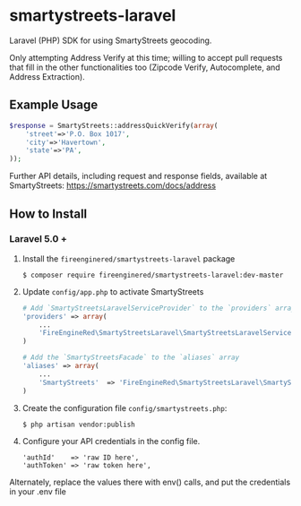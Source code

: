 # smartystreets-laravel
Laravel (PHP) SDK for using SmartyStreets geocoding.

Only attempting Address Verify at this time; willing to accept pull requests that fill in the other functionalities too (Zipcode Verify, Autocomplete, and Address Extraction).

Example Usage
--------------

```php
$response = SmartyStreets::addressQuickVerify(array(
    'street'=>'P.O. Box 1017',
    'city'=>'Havertown',
    'state'=>'PA',
));
```
Further API details, including request and response fields, available at SmartyStreets: https://smartystreets.com/docs/address


How to Install
---------------

### Laravel 5.0 +

1.  Install the `fireenginered/smartystreets-laravel` package

    ```shell
    $ composer require fireenginered/smartystreets-laravel:dev-master
    ```

1. Update `config/app.php` to activate SmartyStreets

    ```php
    # Add `SmartyStreetsLaravelServiceProvider` to the `providers` array
    'providers' => array(
        ...
        'FireEngineRed\SmartyStreetsLaravel\SmartyStreetsLaravelServiceProvider',
    )

    # Add the `SmartyStreetsFacade` to the `aliases` array
    'aliases' => array(
        ...
        'SmartyStreets'  => 'FireEngineRed\SmartyStreetsLaravel\SmartyStreetsFacade',
    )
    ```

1. Create the configuration file `config/smartystreets.php`:

    ```shell
    $ php artisan vendor:publish
    ```

1. Configure your API credentials in the config file.

    ```shell
	'authId' 	=> 'raw ID here',
	'authToken'	=> 'raw token here',
    ```
    
Alternately, replace the values there with env() calls, and put the credentials in your .env file
